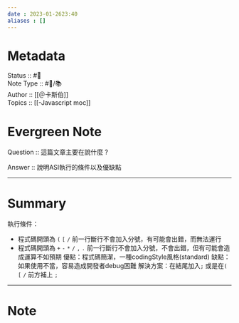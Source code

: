 ```yaml
---
date : 2023-01-2623:40
aliases : []
---
```

# Metadata
Status :: #🌱 <br>
Note Type :: #📨/📚️ <br>
Author :: [[＠卡斯伯]] <br>
Topics :: [[-Javascript moc]]<br>
# Evergreen Note

Question :: 這篇文章主要在說什麼 ?

Answer :: 說明ASI執行的條件以及優缺點

---

# Summary 
執行條件：
- 程式碼開頭為 `(` `[` `/`  前一行斷行不會加入分號，有可能會出錯，而無法運行
- 程式碼開頭為 `+` `-` `*` `/` `,` `.` 前一行斷行不會加入分號，不會出錯，但有可能會造成運算不如預期
優點：程式碼簡潔，一種codingStyle風格(standard)
缺點：如果使用不當，容易造成開發者debug困難
解決方案：在結尾加入`;` 或是在`(` `[` `/`  前方補上 `;`

---

# Note

